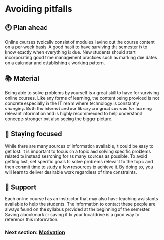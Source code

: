 # Avoiding pitfalls

## :clock10: Plan ahead

Online courses typically consist of modules, laying out the course content on a per-week basis. A good habit to have surviving the semester is to know exactly when everything is due. New students should start incorporating good time management practices such as marking due dates on a calendar and establishing a working pattern.

## :books: Material

Being able to solve problems by yourself is a great skill to have for surviving online courses. Like any forms of learning, the content being provided is not concrete especially in the IT realm where technology is constantly changing. Both the internet and our library are great sources for learning relevant information and is highly recommended to help understand concepts stronger but also seeing the bigger picture.

## :eyes: Staying focused

While there are many sources of information available, it could be easy to get lost. It is important to focus on a topic and solving specific problems related to instead searching for as many sources as possible. To avoid getting lost, set specific goals to solve problems relevant to the topic and then commit time to study a few resources to achieve it. By doing so, you will learn to deliver desirable work regardless of time constraints. 

## :wave: Support

Each online course has an instructor that may also have teaching assistants available to help the students. The information to contact these people are always found on the syllabus provided at the beginning of the semester. Saving a bookmark or saving it to your local drive is a good way to reference this information. 

### Next section: [Motivation](../Chapters/Motivation.md)
